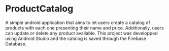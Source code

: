 # ProductCatalog
A simple android application that aims to let users create a catalog of products with each one presenting their name and price.
Additionally, users can update or delete any product available. 
This project was developped using Android Studio and the catalog is saved through the Firebase Database.
